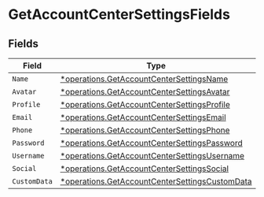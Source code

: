 # GetAccountCenterSettingsFields


## Fields

| Field                                                                                                           | Type                                                                                                            | Required                                                                                                        | Description                                                                                                     |
| --------------------------------------------------------------------------------------------------------------- | --------------------------------------------------------------------------------------------------------------- | --------------------------------------------------------------------------------------------------------------- | --------------------------------------------------------------------------------------------------------------- |
| `Name`                                                                                                          | [*operations.GetAccountCenterSettingsName](../../models/operations/getaccountcentersettingsname.md)             | :heavy_minus_sign:                                                                                              | N/A                                                                                                             |
| `Avatar`                                                                                                        | [*operations.GetAccountCenterSettingsAvatar](../../models/operations/getaccountcentersettingsavatar.md)         | :heavy_minus_sign:                                                                                              | N/A                                                                                                             |
| `Profile`                                                                                                       | [*operations.GetAccountCenterSettingsProfile](../../models/operations/getaccountcentersettingsprofile.md)       | :heavy_minus_sign:                                                                                              | N/A                                                                                                             |
| `Email`                                                                                                         | [*operations.GetAccountCenterSettingsEmail](../../models/operations/getaccountcentersettingsemail.md)           | :heavy_minus_sign:                                                                                              | N/A                                                                                                             |
| `Phone`                                                                                                         | [*operations.GetAccountCenterSettingsPhone](../../models/operations/getaccountcentersettingsphone.md)           | :heavy_minus_sign:                                                                                              | N/A                                                                                                             |
| `Password`                                                                                                      | [*operations.GetAccountCenterSettingsPassword](../../models/operations/getaccountcentersettingspassword.md)     | :heavy_minus_sign:                                                                                              | N/A                                                                                                             |
| `Username`                                                                                                      | [*operations.GetAccountCenterSettingsUsername](../../models/operations/getaccountcentersettingsusername.md)     | :heavy_minus_sign:                                                                                              | N/A                                                                                                             |
| `Social`                                                                                                        | [*operations.GetAccountCenterSettingsSocial](../../models/operations/getaccountcentersettingssocial.md)         | :heavy_minus_sign:                                                                                              | N/A                                                                                                             |
| `CustomData`                                                                                                    | [*operations.GetAccountCenterSettingsCustomData](../../models/operations/getaccountcentersettingscustomdata.md) | :heavy_minus_sign:                                                                                              | N/A                                                                                                             |